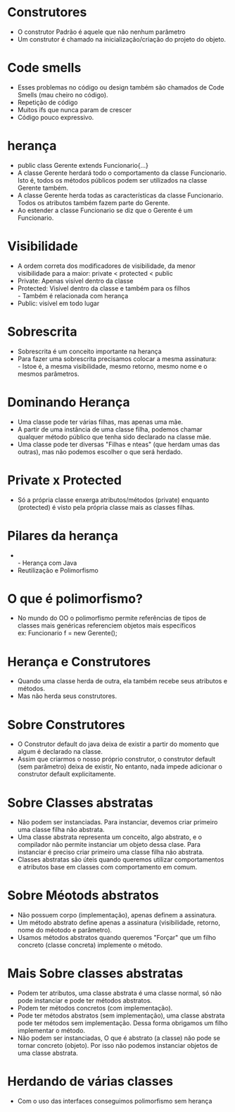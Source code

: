 # Construtores
- O construtor Padrão é aquele que não nenhum parâmetro
- Um construtor é chamado na inicialização/criação do projeto do objeto.

# Code smells
- Esses problemas no código ou design também são chamados de Code Smells (mau cheiro no código).
- Repetição de código
- Muitos ifs que nunca param de crescer
- Código pouco expressivo.

# herança
- public class Gerente extends Funcionario{...}
- A classe Gerente herdará todo o comportamento da classe Funcionario. Isto é, todos os métodos públicos podem ser utilizados na classe Gerente também.
- A classe Gerente herda todas as características da classe Funcionario. Todos os atributos também fazem parte do Gerente.
- Ao estender a classe Funcionario se diz que o Gerente é um Funcionario.

# Visibilidade
- A ordem correta dos modificadores de visibilidade, da menor visibilidade para a maior: private < protected < public
- Private: Apenas visível dentro da classe
- Protected: Visível dentro da classe e também para os filhos 	<br> -	Também é relacionada com herança
- Public: visível em todo lugar

# Sobrescrita
- Sobrescrita é um conceito importante na herança
- Para fazer uma sobrescrita precisamos colocar a mesma assinatura: <br> - Istoe é, a mesma visibilidade, mesmo retorno, mesmo nome e o mesmos parâmetros.

# Dominando Herança
- Uma classe pode ter várias filhas, mas apenas uma mãe.
- A partir de uma instância de uma classe filha, podemos chamar qualquer método público que tenha sido declarado na classe mãe.
- Uma classe pode ter diversas "Filhas e nteas" (que herdam umas das outras), mas não podemos escolher o que será herdado.

# Private x Protected
- Só a própria classe enxerga atributos/métodos (private) enquanto (protected) é visto pela própria classe mais as classes filhas.

# Pilares da herança

- <br> - Herança com Java
- Reutilização e Polimorfismo

# O que é polimorfismo?
- No mundo do OO o polimorfismo permite referências de tipos de classes mais genéricas referenciem objetos mais específicos
<br> ex: Funcionario f = new Gerente();

# Herança e Construtores
- Quando uma classe herda de outra, ela também recebe seus atributos e métodos.
- Mas não herda seus construtores.

# Sobre Construtores
- O Construtor default do java deixa de existir a partir do momento que algum é declarado na classe.
- Assim que criarmos o nosso próprio construtor, o construtor default (sem parâmetro) deixa de existir, No entanto, nada impede adicionar o construtor default explicitamente.

# Sobre Classes abstratas
- Não podem ser instanciadas. Para instanciar, devemos criar primeiro uma classe filha não abstrata.
- Uma classe abstrata representa um conceito, algo abstrato, e o compilador não permite instanciar um objeto dessa clase. Para instanciar é preciso criar primeiro uma classe filha não abstrata.
- Classes abstratas são úteis quando queremos utilizar comportamentos e atributos base em classes com comportamento em comum.

# Sobre Méotods abstratos
- Não possuem corpo (implementação), apenas definem a assinatura.
- Um método abstrato define apenas a assinatura (visibilidade, retorno, nome do méotodo e parâmetro).
- Usamos métodos abstratos quando queremos "Forçar" que um filho concreto (classe concreta) implemente o método.

# Mais Sobre classes abstratas
- Podem ter atributos, uma classe abstrata é uma classe normal, só não pode instanciar e pode ter métodos abstratos.
- Podem ter métodos concretos (com implementação).
- Pode ter métodos abstratos (sem implementação), uma classe abstrata pode ter métodos sem implementação. Dessa forma obrigamos um filho implementar o método.
- Não podem ser instanciadas, O que é abstrato (a classe) não pode se tornar concreto (objeto). Por isso não podemos instanciar objetos de uma classe abstrata.

# Herdando de várias classes
- Com o uso das interfaces conseguimos polimorfismo sem herança
































